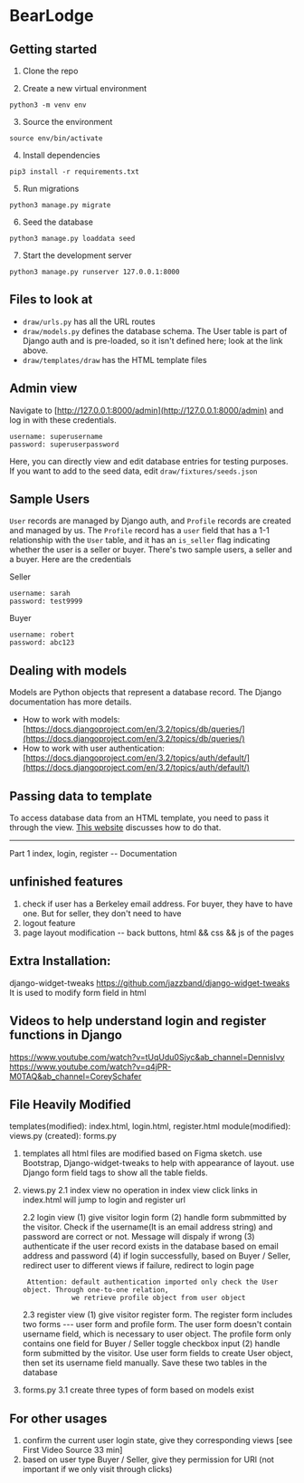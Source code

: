 # BearLodge

## Getting started 

1. Clone the repo 

2. Create a new virtual environment 
```
python3 -m venv env
```
3. Source the environment 
 ```
source env/bin/activate
```
4. Install dependencies 
```
pip3 install -r requirements.txt
```
5. Run migrations 
```
python3 manage.py migrate
```
6. Seed the database
```
python3 manage.py loaddata seed
```
7. Start the development server 

```
python3 manage.py runserver 127.0.0.1:8000
```

## Files to look at 

- `draw/urls.py` has all the URL routes
- `draw/models.py` defines the database schema. The User table is part of Django auth and is pre-loaded, so it isn't defined here; look at the link above.
- `draw/templates/draw` has the HTML template files

## Admin view 

Navigate to [http://127.0.0.1:8000/admin](http://127.0.0.1:8000/admin) and log in with these credentials.
```
username: superusername
password: superuserpassword
```
Here, you can directly view and edit database entries for testing purposes. If you want to add to the seed data, edit `draw/fixtures/seeds.json`

## Sample Users

`User` records are managed by Django auth, and `Profile` records are created and managed by us. The `Profile` record has a `user` field that has a 1-1 relationship with the `User` table, and it has an `is_seller` flag indicating whether the user is a seller or buyer. There's two sample users, a seller and a buyer. Here are the credentials 

Seller
```
username: sarah
password: test9999
```

Buyer
```
username: robert
password: abc123
```

## Dealing with models 

Models are Python objects that represent a database record. The Django documentation has more details.
- How to work with models: [https://docs.djangoproject.com/en/3.2/topics/db/queries/](https://docs.djangoproject.com/en/3.2/topics/db/queries/) 
- How to work with user authentication: [https://docs.djangoproject.com/en/3.2/topics/auth/default/](https://docs.djangoproject.com/en/3.2/topics/auth/default/)

## Passing data to template 

To access database data from an HTML template, you need to pass it through the view. 
[This website](https://learnbatta.com/course/django/django-pass-data-from-view-to-template/) discusses how to do that. 



--------------------------------------------------------------------
Part 1 index, login, register -- Documentation

## unfinished features
1. check if user has a Berkeley email address. For buyer, they have to have one.
        But for seller, they don't need to have 
2. logout feature
3. page layout modification -- back buttons, html && css && js of the pages

## Extra Installation: 
django-widget-tweaks 
https://github.com/jazzband/django-widget-tweaks
It is used to modify form field in html

## Videos to help understand login and register functions in Django
https://www.youtube.com/watch?v=tUqUdu0Sjyc&ab_channel=DennisIvy
https://www.youtube.com/watch?v=q4jPR-M0TAQ&ab_channel=CoreySchafer

## File Heavily Modified
templates(modified): index.html, login.html, register.html
module(modified): views.py
      (created): forms.py

1. templates 
   all html files are modified based on Figma sketch.
   use Bootstrap, Django-widget-tweaks to help with appearance of layout.
   use Django form field tags to show all the table fields.

2. views.py
    2.1 index view
       no operation in index view
       click links in index.html will jump to login and register url

    2.2 login view
        (1) give visitor login form
        (2) handle form submmitted by the visitor. Check if the username(It is an email address string)
                 and password are correct or not. Message will dispaly if wrong
        (3) authenticate if the user record exists in the database based on email address and password
        (4) if login successfully, based on Buyer / Seller, redirect user to different views
                  if failure, redirect to login page

        Attention: default authentication imported only check the User object. Through one-to-one relation,
                   we retrieve profile object from user object
    
    2.3 register view
        (1) give visitor register form. The register form includes two forms --- user form and profile form.
                The user form doesn't contain username field, which is necessary to user object. The profile 
                form only contains one field for Buyer / Seller toggle checkbox input
        (2) handle form submitted by the visitor. Use user form fields to create User object, then set its username 
                field manually. Save these two tables in the database

3. forms.py
    3.1 create three types of form based on models exist

## For other usages
1. confirm the current user login state, give they corresponding views [see First Video Source 33 min]
2. based on user type Buyer / Seller, give they permission for URl (not important if we only visit through clicks)
             
        

